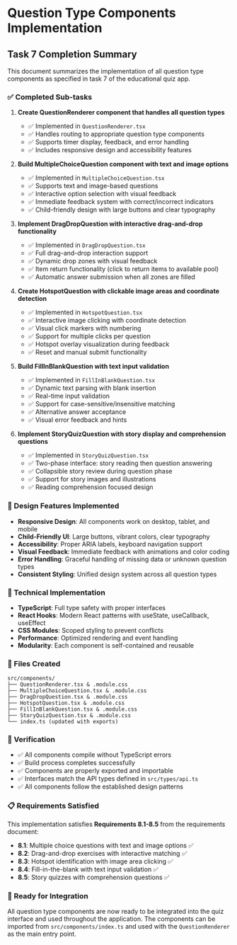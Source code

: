 # Question Type Components Implementation

## Task 7 Completion Summary

This document summarizes the implementation of all question type components as specified in task 7 of the educational quiz app.

### ✅ Completed Sub-tasks

1. **Create QuestionRenderer component that handles all question types**
   - ✅ Implemented in `QuestionRenderer.tsx`
   - ✅ Handles routing to appropriate question type components
   - ✅ Supports timer display, feedback, and error handling
   - ✅ Includes responsive design and accessibility features

2. **Build MultipleChoiceQuestion component with text and image options**
   - ✅ Implemented in `MultipleChoiceQuestion.tsx`
   - ✅ Supports text and image-based questions
   - ✅ Interactive option selection with visual feedback
   - ✅ Immediate feedback system with correct/incorrect indicators
   - ✅ Child-friendly design with large buttons and clear typography

3. **Implement DragDropQuestion with interactive drag-and-drop functionality**
   - ✅ Implemented in `DragDropQuestion.tsx`
   - ✅ Full drag-and-drop interaction support
   - ✅ Dynamic drop zones with visual feedback
   - ✅ Item return functionality (click to return items to available pool)
   - ✅ Automatic answer submission when all zones are filled

4. **Create HotspotQuestion with clickable image areas and coordinate detection**
   - ✅ Implemented in `HotspotQuestion.tsx`
   - ✅ Interactive image clicking with coordinate detection
   - ✅ Visual click markers with numbering
   - ✅ Support for multiple clicks per question
   - ✅ Hotspot overlay visualization during feedback
   - ✅ Reset and manual submit functionality

5. **Build FillInBlankQuestion with text input validation**
   - ✅ Implemented in `FillInBlankQuestion.tsx`
   - ✅ Dynamic text parsing with blank insertion
   - ✅ Real-time input validation
   - ✅ Support for case-sensitive/insensitive matching
   - ✅ Alternative answer acceptance
   - ✅ Visual error feedback and hints

6. **Implement StoryQuizQuestion with story display and comprehension questions**
   - ✅ Implemented in `StoryQuizQuestion.tsx`
   - ✅ Two-phase interface: story reading then question answering
   - ✅ Collapsible story review during question phase
   - ✅ Support for story images and illustrations
   - ✅ Reading comprehension focused design

### 🎨 Design Features Implemented

- **Responsive Design**: All components work on desktop, tablet, and mobile
- **Child-Friendly UI**: Large buttons, vibrant colors, clear typography
- **Accessibility**: Proper ARIA labels, keyboard navigation support
- **Visual Feedback**: Immediate feedback with animations and color coding
- **Error Handling**: Graceful handling of missing data or unknown question types
- **Consistent Styling**: Unified design system across all question types

### 🔧 Technical Implementation

- **TypeScript**: Full type safety with proper interfaces
- **React Hooks**: Modern React patterns with useState, useCallback, useEffect
- **CSS Modules**: Scoped styling to prevent conflicts
- **Performance**: Optimized rendering and event handling
- **Modularity**: Each component is self-contained and reusable

### 📁 Files Created

```
src/components/
├── QuestionRenderer.tsx & .module.css
├── MultipleChoiceQuestion.tsx & .module.css
├── DragDropQuestion.tsx & .module.css
├── HotspotQuestion.tsx & .module.css
├── FillInBlankQuestion.tsx & .module.css
├── StoryQuizQuestion.tsx & .module.css
└── index.ts (updated with exports)
```

### 🧪 Verification

- ✅ All components compile without TypeScript errors
- ✅ Build process completes successfully
- ✅ Components are properly exported and importable
- ✅ Interfaces match the API types defined in `src/types/api.ts`
- ✅ All components follow the established design patterns

### 📋 Requirements Satisfied

This implementation satisfies **Requirements 8.1-8.5** from the requirements document:

- **8.1**: Multiple choice questions with text and image options ✅
- **8.2**: Drag-and-drop exercises with interactive matching ✅
- **8.3**: Hotspot identification with image area clicking ✅
- **8.4**: Fill-in-the-blank with text input validation ✅
- **8.5**: Story quizzes with comprehension questions ✅

### 🚀 Ready for Integration

All question type components are now ready to be integrated into the quiz interface and used throughout the application. The components can be imported from `src/components/index.ts` and used with the `QuestionRenderer` as the main entry point.